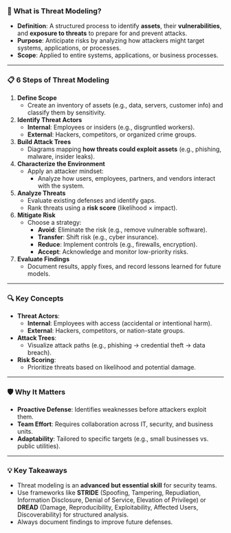 ### 🧠 **What is Threat Modeling?**  
- **Definition**: A structured process to identify **assets**, their **vulnerabilities**, and **exposure to threats** to prepare for and prevent attacks.  
- **Purpose**: Anticipate risks by analyzing how attackers might target systems, applications, or processes.  
- **Scope**: Applied to entire systems, applications, or business processes.  

---

### 📋 **6 Steps of Threat Modeling**  
1. **Define Scope**  
   - Create an inventory of assets (e.g., data, servers, customer info) and classify them by sensitivity.  
2. **Identify Threat Actors**  
   - **Internal**: Employees or insiders (e.g., disgruntled workers).  
   - **External**: Hackers, competitors, or organized crime groups.  
3. **Build Attack Trees**  
   - Diagrams mapping **how threats could exploit assets** (e.g., phishing, malware, insider leaks).  
4. **Characterize the Environment**  
   - Apply an attacker mindset:  
     - Analyze how users, employees, partners, and vendors interact with the system.  
5. **Analyze Threats**  
   - Evaluate existing defenses and identify gaps.  
   - Rank threats using a **risk score** (likelihood × impact).  
6. **Mitigate Risk**  
   - Choose a strategy:  
     - **Avoid**: Eliminate the risk (e.g., remove vulnerable software).  
     - **Transfer**: Shift risk (e.g., cyber insurance).  
     - **Reduce**: Implement controls (e.g., firewalls, encryption).  
     - **Accept**: Acknowledge and monitor low-priority risks.  
7. **Evaluate Findings**  
   - Document results, apply fixes, and record lessons learned for future models.  

---

### 🔍 **Key Concepts**  
- **Threat Actors**:  
  - **Internal**: Employees with access (accidental or intentional harm).  
  - **External**: Hackers, competitors, or nation-state groups.  
- **Attack Trees**:  
  - Visualize attack paths (e.g., phishing → credential theft → data breach).  
- **Risk Scoring**:  
  - Prioritize threats based on likelihood and potential damage.  

---

### 🛡️ **Why It Matters**  
- **Proactive Defense**: Identifies weaknesses before attackers exploit them.  
- **Team Effort**: Requires collaboration across IT, security, and business units.  
- **Adaptability**: Tailored to specific targets (e.g., small businesses vs. public utilities).  

---

### 💡 **Key Takeaways**  
- Threat modeling is an **advanced but essential skill** for security teams.  
- Use frameworks like **STRIDE** (Spoofing, Tampering, Repudiation, Information Disclosure, Denial of Service, Elevation of Privilege) or **DREAD** (Damage, Reproducibility, Exploitability, Affected Users, Discoverability) for structured analysis.  
- Always document findings to improve future defenses.  
